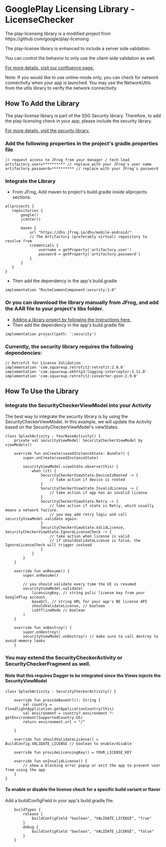 # GooglePlay Licensing Library - LicenseChecker
<p>The play-licensing library is a modified project from https://github.com/google/play-licensing</p>
<p>The play-license library is enhanced to include a server side validation.</p>
<p>You can control the behavior to only use the client-side validation as well.</p>

[For more details, visit our confluence page.](https://navifypoc.atlassian.net/wiki/spaces/DHS/pages/1328152806/Google+Play+Licensing)

Note:
If you would like to use online-mode only, you can check for network connectivity when your app is 
launched.  You may use the NetworkUtils from the utils library to verify the network connectivity.


## How To Add the Library
The play-license library is part of the SSG Security library.  Therefore, to add the play-licensing check
in your app, please include the security library.

[For more details, visit the security library.](https://bitbucket.org/rochedis/common-sdk-android/src/dev/RocheCommonSDK/security/)

### Add the following properties in the project's gradle.properties file
```
// request access to JFrog from your manager / tech lead
artifactory.user=********** // replace with your JFrog's user name
artifactory.password=********** // replace with your JFrog's password
```
### Integrate the Library
* From JFrog, Add maven to project's build.gradle inside allprojects sections:
```
allprojects {
   repositories {
       google()
       jcenter()

       maven {
           url "https://dhs.jfrog.io/dhs/mobile-android/"
           // The Artifactory (preferably virtual) repository to resolve from
           credentials {
               username = getProperty('artifactory.user')
               password = getProperty('artifactory.password')
           }
       }
   }
}
```
* Then add the dependency in the app's build.gradle
```
implementation "RocheCommonComponent:security:1.0"
```
### Or you can download the library manually from JFrog, and add the AAR file to your project's libs folder.
* [Adding a library project by following the instructions here.](https://developer.android.com/studio/projects/android-library#CreateLibrary)
* Then add the dependency in the app's build.gradle file
```
implementation project(path: ':security')
```
### Currently, the security library requires the following dependencies:
```
// Retrofit for License Validation
implementation 'com.squareup.retrofit2:retrofit:2.9.0'
implementation 'com.squareup.okhttp3:logging-interceptor:3.11.0'
implementation 'com.squareup.retrofit2:converter-gson:2.9.0'
```

## How To Use the Library
### Integrate the SecurityCheckerViewModel into your Activity
The best way to integrate the security library is by using the SecurityCheckerViewModel.
In this example, we will update the Activity based on the SecurityCheckerViewModel's viewStates. 
```
class SplashActivity : YourBaseActivity() {
    private val securityViewModel: SecurityCheckerViewModel by viewModels()

    override fun onCreate(savedInstanceState: Bundle?) {
        super.onCreate(savedInstanceState)

        securityViewModel.viewState.observe(this) {
            when (it) {
                SecurityCheckerViewState.DeviceIsRooted -> {
                    // take action if device is rooted
                }
                SecurityCheckerViewState.InvalidLicense -> {
                    // take action if app has an invalid license
                }
                SecurityCheckerViewState.Retry -> {
                    // take action if state is Retry, which usually means a network failure.
                    // you may add retry logic and call securityViewModel.validate again.
                }
                SecurityCheckerViewState.ValidLicense, SecurityCheckerViewState.IgnoreLicenseCheck -> {
                    // take action when license is valid
                    // if shouldValidateLicense is false, the IgnoreLicenseCheck will trigger instead
                }
            }
        }
    }

    override fun onResume() {
        super.onResume()

        // you should validate every time the UI is resumed
        securityViewModel.validate(
            licensingKey, // string pulic license key from your GooglePlay account.
            baseUrl, // string URL for your app's BE license API
            shouldValidateLicense, // boolean
            isOfflineMode // boolean
        )
    }

    override fun onDestroy() {
        super.onDestroy()
        securityViewModel.onDestroy() // make sure to call destroy to avoid memory leaks
    }
```
### You may extend the SecurityCheckerActivity or SecurityCheckerFragment as well.
#### Note that this requires Dagger to be integrated since the Views injects the SecurityViewModel
```
class SplashActivity : SecurityCheckerActivity() {
    
    override fun provideBaseUrl(): String {
        val country = FloodlightApplication.getApplicationCountry(this)
        val environment = country?.environment ?: getEnvironment(SupportedCountry.US)
        return environment.url + "/"

    }

    override fun shouldValidateLicense() = BuildConfig.VALIDATE_LICENSE // boolean to enable/disable

    override fun provideLicensingKey() = YOUR_LICENSE_KEY

    override fun onInvalidLicense() {
        // show a blocking error popup or exit the app to prevent user from using the app
    }
}
```
#### To enable or disable the license check for a specific build variant or flavor
Add a buildConfigField in your app's build.gradle file:
```
    buildTypes {
        release {
            buildConfigField "boolean", "VALIDATE_LICENSE", "true"
        }
        debug {
            buildConfigField "boolean", "VALIDATE_LICENSE", "false"
        }
    }
```